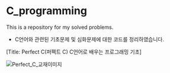 # C_programming

This is a repository for my solved problems.
- C언어와 관련된 기초문제 및 심화문제에 대한 코드를 정리하였습니다.


[Title: Perfect C(퍼펙트 C) C언어로 배우는 프로그래밍 기초]

![Perfect_C_교재이미지](http://image.kyobobook.co.kr/images/book/large/224/l9791185578224.jpg)

